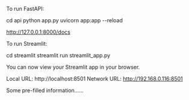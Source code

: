To run FastAPI:

cd api
python app.py 
uvicorn app:app --reload

http://127.0.0.1:8000/docs


To run Streamlit:

cd streamlit
streamlit run streamlit_app.py

  You can now view your Streamlit app in your browser.

  Local URL: http://localhost:8501
  Network URL: http://192.168.0.116:8501

 Some pre-filled information......

 



